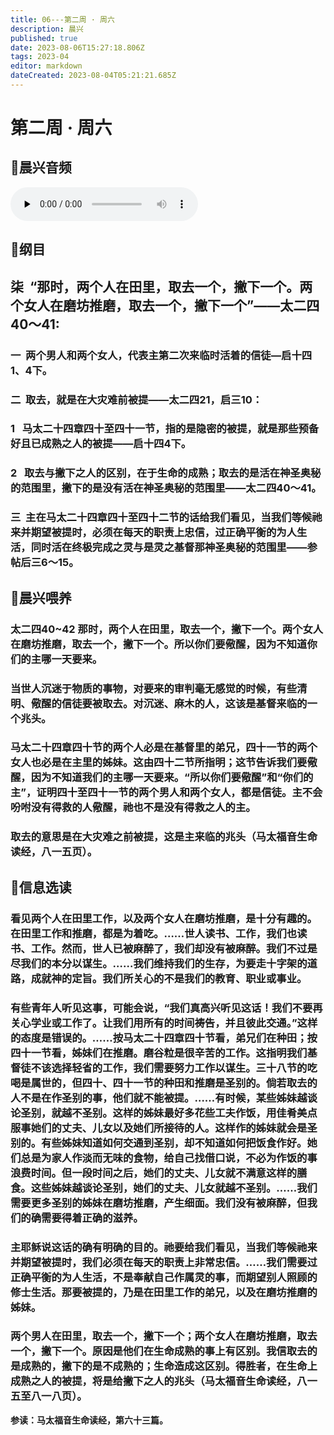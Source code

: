 ```yaml
---
title: 06---第二周 · 周六
description: 晨兴
published: true
date: 2023-08-06T15:27:18.806Z
tags: 2023-04
editor: markdown
dateCreated: 2023-08-04T05:21:21.685Z
---
```


# 第二周 · 周六
## 🎵晨兴音频
<audio id="audio" controls="" preload="none">
      <source id="mp3" src="/2023-04/week2/week2day6.mp3">
</audio>

## 📖纲目

## **柒  “那时，两个人在田里，取去一个，撇下一个。两个女人在磨坊推磨，取去一个，撇下一个”——太二四40～41:**

### 一  两个男人和两个女人，代表主第二次来临时活着的信徒—启十四1、4下。

### 二  取去，就是在大灾难前被提——太二四21，启三10：

### 1   马太二十四章四十至四十一节，指的是隐密的被提，就是那些预备好且已成熟之人的被提——启十四4下。

### 2   取去与撇下之人的区别，在于生命的成熟；取去的是活在神圣奥秘的范围里，撇下的是没有活在神圣奥秘的范围里——太二四40～41。

### 三  主在马太二十四章四十至四十二节的话给我们看见，当我们等候祂来并期望被提时，必须在每天的职责上忠信，过正确平衡的为人生活，同时活在终极完成之灵与是灵之基督那神圣奥秘的范围里——参帖后三6～15。

## 📖晨兴喂养

### **太二四40~42	那时，两个人在田里，取去一个，撇下一个。两个女人在磨坊推磨，取去一个，撇下一个。所以你们要儆醒，因为不知道你们的主哪一天要来。**

### 当世人沉迷于物质的事物，对要来的审判毫无感觉的时候，有些清明、儆醒的信徒要被取去。对沉迷、麻木的人，这该是基督来临的一个兆头。

### 马太二十四章四十节的两个人必是在基督里的弟兄，四十一节的两个女人也必是在主里的姊妹。这由四十二节所指明；这节告诉我们要儆醒，因为不知道我们的主哪一天要来。“所以你们要儆醒”和“你们的主”，证明四十至四十一节的两个男人和两个女人，都是信徒。主不会吩咐没有得救的人儆醒，祂也不是没有得救之人的主。

### 取去的意思是在大灾难之前被提，这是主来临的兆头（马太福音生命读经，八一五页）。

## 📖信息选读

### 看见两个人在田里工作，以及两个女人在磨坊推磨，是十分有趣的。在田里工作和推磨，都是为着吃。……世人读书、工作，我们也读书、工作。然而，世人已被麻醉了，我们却没有被麻醉。我们不过是尽我们的本分以谋生。……我们维持我们的生存，为要走十字架的道路，成就神的定旨。我们所关心的不是我们的教育、职业或事业。

### 有些青年人听见这事，可能会说，“我们真高兴听见这话！我们不要再关心学业或工作了。让我们用所有的时间祷告，并且彼此交通。”这样的态度是错误的。……按马太二十四章四十节看，弟兄们在种田；按四十一节看，姊妹们在推磨。磨谷粒是很辛苦的工作。这指明我们基督徒不该选择轻省的工作，我们需要努力工作以谋生。三十八节的吃喝是属世的，但四十、四十一节的种田和推磨是圣别的。倘若取去的人不是在作圣别的事，他们就不能被提。……有时候，某些姊妹越谈论圣别，就越不圣别。这样的姊妹最好多花些工夫作饭，用佳肴美点服事她们的丈夫、儿女以及她们所接待的人。这样作的姊妹就会是圣别的。有些姊妹知道如何交通到圣别，却不知道如何把饭食作好。她们总是为家人作淡而无味的食物，给自己找借口说，不必为作饭的事浪费时间。但一段时间之后，她们的丈夫、儿女就不满意这样的膳食。这些姊妹越谈论圣别，她们的丈夫、儿女就越不圣别。……我们需要更多圣别的姊妹在磨坊推磨，产生细面。我们没有被麻醉，但我们的确需要得着正确的滋养。

### 主耶稣说这话的确有明确的目的。祂要给我们看见，当我们等候祂来并期望被提时，我们必须在每天的职责上非常忠信。……我们需要过正确平衡的为人生活，不是奉献自己作属灵的事，而期望别人照顾的修士生活。那要被提的，乃是在田里工作的弟兄，以及在磨坊推磨的姊妹。

### 两个男人在田里，取去一个，撇下一个；两个女人在磨坊推磨，取去一个，撇下一个。原因是他们在生命成熟的事上有区别。我信取去的是成熟的，撇下的是不成熟的；生命造成这区别。得胜者，在生命上成熟之人的被提，将是给撇下之人的兆头（马太福音生命读经，八一五至八一八页）。

**参读：马太福音生命读经，第六十三篇。**
<!-- Google tag (gtag.js) -->
<script async src="https://www.googletagmanager.com/gtag/js?id=G-1P8709Z16T"></script>
<script>
  window.dataLayer = window.dataLayer || [];
  function gtag(){dataLayer.push(arguments);}
  gtag('js', new Date());

  gtag('config', 'G-1P8709Z16T');
</script>